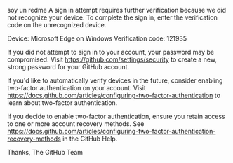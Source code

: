 soy un redme 
A sign in attempt requires further verification because we did not recognize your device. To complete the sign in, enter the verification code on the unrecognized device.

Device: Microsoft Edge on Windows
Verification code: 121935

If you did not attempt to sign in to your account, your password may be compromised. Visit https://github.com/settings/security to create a new, strong password for your GitHub account.

If you'd like to automatically verify devices in the future, consider enabling two-factor authentication on your account. Visit https://docs.github.com/articles/configuring-two-factor-authentication to learn about two-factor authentication.

If you decide to enable two-factor authentication, ensure you retain access to one or more account recovery methods. See https://docs.github.com/articles/configuring-two-factor-authentication-recovery-methods in the GitHub Help.

Thanks,
The GitHub Team

